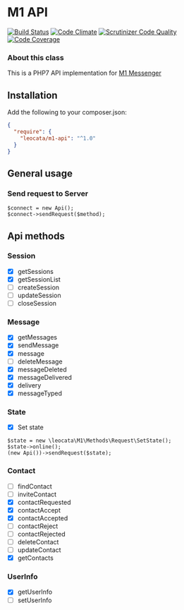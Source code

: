 # M1 API
[![Build Status](https://travis-ci.org/RushCode/m1-api.svg?branch=master)](https://travis-ci.org/RushCode/m1-api) [![Code Climate](https://codeclimate.com/github/RushCode/m1-api/badges/gpa.svg)](https://codeclimate.com/github/RushCode/m1-api) [![Scrutinizer Code Quality](https://scrutinizer-ci.com/g/RushCode/m1-api/badges/quality-score.png?b=master)](https://scrutinizer-ci.com/g/RushCode/m1-api/?branch=master) [![Code Coverage](https://scrutinizer-ci.com/g/RushCode/m1-api/badges/coverage.png?b=master)](https://scrutinizer-ci.com/g/RushCode/m1-api/?branch=master)

### About this class

This is a PHP7 API implementation for [M1 Messenger](https://play.google.com/store/apps/details?id=smile.m1project)

## Installation

Add the following to your composer.json:

```json
{
  "require": {
    "leocata/m1-api": "^1.0"
  }
}
```

## General usage

### Send request to Server

```
$connect = new Api();
$connect->sendRequest($method);
```

## Api methods

### Session

- [x] getSessions
- [x] getSessionList
- [ ] createSession
- [ ] updateSession
- [ ] closeSession

### Message

- [x] getMessages
- [x] sendMessage
- [x] message
- [ ] deleteMessage
- [x] messageDeleted
- [x] messageDelivered
- [x] delivery
- [x] messageTyped

### State

- [x] Set state

```
$state = new \leocata\M1\Methods\Request\SetState();
$state->online();
(new Api())->sendRequest($state);
```

### Contact

- [ ] findContact
- [ ] inviteContact
- [x] contactRequested
- [x] contactAccept
- [x] contactAccepted
- [ ] contactReject
- [ ] contactRejected
- [ ] deleteContact
- [ ] updateContact
- [x] getContacts

### UserInfo

- [x] getUserInfo
- [ ] setUserInfo